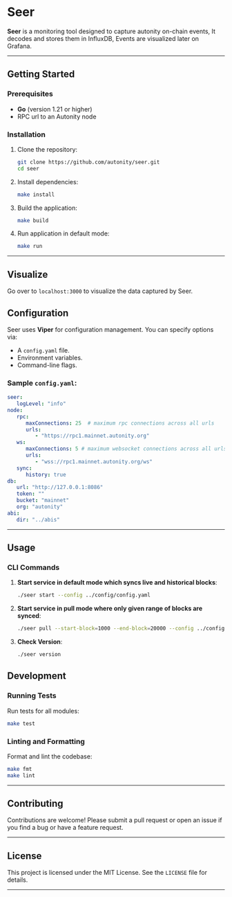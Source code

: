 # Seer

**Seer** is a monitoring tool designed to capture autonity on-chain events, 
It decodes and stores them in InfluxDB, Events are visualized later on Grafana.

---

## Getting Started

### Prerequisites

- **Go** (version 1.21 or higher)
- RPC url to an Autonity node

### Installation

1. Clone the repository:
   ```bash
   git clone https://github.com/autonity/seer.git
   cd seer
   ```

2. Install dependencies:
   ```bash
   make install
   ```

3. Build the application:
   ```bash
   make build
   ```
4. Run application in default mode:
   ```bash
   make run
   ```
---

## Visualize
Go over to ```localhost:3000``` to visualize the data captured by Seer.


## Configuration

Seer uses **Viper** for configuration management. You can specify options via:
- A `config.yaml` file.
- Environment variables.
- Command-line flags.

### Sample `config.yaml`:
```yaml
seer:
   logLevel: "info"
node:
   rpc:
      maxConnections: 25  # maximum rpc connections across all urls
      urls:
         - "https://rpc1.mainnet.autonity.org"
   ws:
      maxConnections: 5 # maximum websocket connections across all urls
      urls:
         - "wss://rpc1.mainnet.autonity.org/ws"
   sync:
      history: true 
db:
   url: "http://127.0.0.1:8086"
   token: ""
   bucket: "mainnet"
   org: "autonity"
abi:
   dir: "../abis"
```
---

## Usage

### CLI Commands

1. **Start service in default mode which syncs live and historical blocks**:
   ```bash
   ./seer start --config ../config/config.yaml
   ```

2. **Start service in pull mode where only given range of blocks are synced**:
   ```bash
   ./seer pull --start-block=1000 --end-block=20000 --config ../config/config.yaml
   ```

3. **Check Version**:
   ```bash
   ./seer version
   ```

## Development

### Running Tests

Run tests for all modules:
```bash
make test
```

### Linting and Formatting

Format and lint the codebase:
```bash
make fmt
make lint
```

---

## Contributing

Contributions are welcome! Please submit a pull request or open an issue if you find a bug or have a feature request.

---

## License

This project is licensed under the MIT License. See the `LICENSE` file for details.

---
